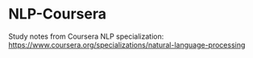 # NLP-Coursera
Study notes from Coursera NLP specialization:  https://www.coursera.org/specializations/natural-language-processing
